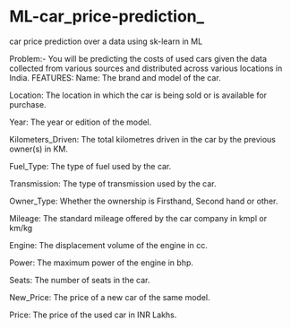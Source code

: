 # ML-car_price-prediction_
car price prediction over a data  using sk-learn in ML

Problem:- You will be predicting the costs of used cars given the data collected from various sources and distributed across various locations in India.
FEATURES:
Name: The brand and model of the car.

Location: The location in which the car is being sold or is available for purchase.

Year: The year or edition of the model.

Kilometers_Driven: The total kilometres driven in the car by the previous owner(s) in KM.

Fuel_Type: The type of fuel used by the car.

Transmission: The type of transmission used by the car.

Owner_Type: Whether the ownership is Firsthand, Second hand or other.

Mileage: The standard mileage offered by the car company in kmpl or km/kg

Engine: The displacement volume of the engine in cc.

Power: The maximum power of the engine in bhp.

Seats: The number of seats in the car.

New_Price: The price of a new car of the same model.

Price: The price of the used car in INR Lakhs.

